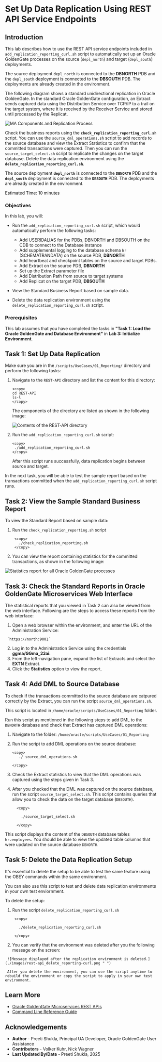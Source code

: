 # Set Up Data Replication Using REST API Service Endpoints

## Introduction

This lab describes how to use the REST API service endpoints included in `add_replication_reporting_curl.sh` script to automatically set up an Oracle GoldenGate processes on the source (`depl_north`) and target (`depl_south`) deployments. 

The source deployment `depl_north` is connected to the <b>DBNORTH</b> PDB and the `depl_south` deployment is connected to the <b>DBSOUTH</b> PDB. The deployments are already created in the environment. 

The following diagram shows a standard unidirectional replication in Oracle GoldenGate. In the standard Oracle GoldenGate configuration, an Extract sends captured data using the Distribution Service over TCP/IP to a trail on the target system, where it is received by the Receiver Service and stored until processed by the Replicat.

  ![MA Components and Replication Process](./images/data_replication.png " ")

Check the business reports using the <strong>`check_replication_reporting_curl.sh`</strong> script. You can use the `source_dml_operations.sh` script to add records to the source database and view the Extract Statistics to confirm that the committed transactions were captured. Then you can run the `source_target_select.sh` script to replicate the changes on the target database. Delete the data replication environment using the <strong>`delete_replication_reporting_curl.sh`</strong>.

The source deployment <strong>`depl_north`</strong> is connected to the <strong>`DBNORTH`</strong> PDB and the <strong>`depl_south`</strong> deployment is connected to the <strong>`DBSOUTH`</strong> PDB. The deployments are already created in the environment. 

Estimated Time: 10 minutes

### Objectives
In this lab, you will: 

* Run the `add_replication_reporting_curl.sh` script, which would automatically perform the following tasks:

   * Add USERIDALIAS for the PDBs, DBNORTH and DBSOUTH on the CDB to connect to the Database instance
   *	Add supplemental logging to the database schema `hr` (SCHEMATRANDATA) on the source PDB, <b>DBNORTH</b>
   *	Add heartbeat and checkpoint tables on the source and target PDBs.
   *	Add Extract on the source PDB, <b>DBNORTH</b>
   *	Set up the Extract parameter file
   *	Add Distribution Path from source to target systems
   *	Add Replicat on the target PDB, <b>DBSOUTH</b>
* View the Standard Business Report based on sample data.
* Delete the data replication environment using the `delete_replication_reporting_curl.sh` script.


### Prerequisites

This lab assumes that you have completed the tasks in <b>"Task 1: Load the Oracle GoldenGate and Database Environment"</b> in <b>Lab 3: Initialize Environment</b>.


## Task 1: Set Up Data Replication

   Make sure you are in the `/scripts/UseCases/01_Reporting/` directory and perform the following tasks:
   
   1. Navigate to the `REST-API` directory and list the content for this directory:
     
      ```
      <copy>
      cd REST-API
      ls-l
      </copy>
      ```
      The components of the directory are listed as shown in the following image:

       ![Contents of the REST-API directory](./images/rest-api_dir.png " ")

   2. Run the `add_replication_reporting_curl.sh` script:

       ```
       <copy>
        ./add_replication_reporting_curl.sh
       </copy>
       ```
      After this script runs successfully, data replication begins between source and target.
   
   In the next task, you will be able to test the sample report based on the transactions committed when the `add_replication_reporting_curl.sh` script runs.
         
         
    
## Task 2: View the Sample Standard Business Report

   To view the Standard Report based on sample data:

   1. Run the `check_replication_reporting.sh` script
   
      ```
       <copy>
         ./check_replication_reporting.sh
       </copy>
      ```
  
   2. You can view the report containing statistics for the committed transactions, as shown in the following image:
  
   ![Statistics report for all Oracle GoldenGate processes](./images/rest-api-curl_check_replication_reporting.png " ")

## Task 3: Check the Standard Reports in Oracle GoldenGate Microservices Web Interface

   The statistical reports that you viewed in Task 2 can also be viewed from the web interface. Following are the steps to access these reports from the web interface:

   1. Open a web browser within the environment, and enter the URL of the Administration Service: 

     `https://north:9001`

   2. Log in to the Administration Service using the credentials <b>ggma/GGma_23ai</b>.
   3. From the left-navigation pane, expand the list of Extracts and select the <b>EXTN</b> Extract.
   4. Click the <b>Statistics</b> option to view the report.

## Task 4: Add DML to Source Database

   To check if the transactions committed to the source database are catpured correctly by the Extract, you can run the script `source_dml_operations.sh`. 
   
   This script is located in `/home/oracle/scripts/UseCases/01_Reporting` folder. 

   Run this script as mentioned in the following steps to add DML to the `DBNORTH` database and check that Extract has captured DML operations:

   1. Navigate to the folder: `/home/oracle/scripts/UseCases/01_Reporting`
   
   2. Run the script to add DML operations on the source database:
      
      ```
      <copy>
         ./ source_dml_operations.sh
      
      </copy>
      ```
   3. Check the Extract statistics to view that the DML operations was captured using the steps given in Task 3.
   
   4. After you checked that the DML was captured on the source database, run the script `source_target_select.sh`. This script contains queries that allow you to check the data on the target database (`DBSOUTH`). 
   
      ```
        <copy>
     
          ./source_target_select.sh
      
        </copy>
      ```
   This script displays the content of the `DBSOUTH` database tables `hr.employees`. You should be able to view the updated table columns that were updated on the source database `DBNORTH`.

## Task 5: Delete the Data Replication Setup

   It's essential to delete the setup to be able to test the same feature using the OBEY commands within the same environment. 
   
   You can also use this script to test and delete data replication environments in your own test enviornment. 
   
   To delete the setup:

   1. Run the script `delete_replication_reporting_curl.sh`
   
       ```
        <copy>
        
          ./delete_replication_reporting_curl.sh  
       
        </copy>
      ```
   
   2. You can verify that the environment was deleted after you the following message on the screen:
   
     ![Message displayed after the replication environment is deleted.](./images/rest-api_delete_reporting-curl.png " ")

     After you delete the environment, you can use the script anytime to rebuild the environment or copy the script to apply in your own test environment.

   
## Learn More

* [Oracle GoldenGate Microservices REST APIs](https://docs.oracle.com/en/middleware/goldengate/core/23/oggra/)
* [Command Line Reference Guide](https://docs.oracle.com/en/middleware/goldengate/core/23/gclir/index.html)



## Acknowledgements
* **Author** - Preeti Shukla, Principal UA Developer, Oracle GoldenGate User Assistance
* **Contributors** -  Volker Kuhr, Nick Wagner
* **Last Updated By/Date** - Preeti Shukla, 2025
